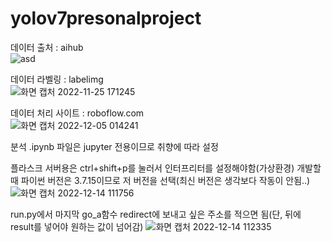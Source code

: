 # yolov7presonalproject

데이터 출처 : aihub<br>![asd](https://user-images.githubusercontent.com/107903452/207488315-ef6340a7-a8f1-4616-82c5-2c1c9c18d635.png)


데이터 라벨링 : labelimg<br>
![화면 캡처 2022-11-25 171245](https://user-images.githubusercontent.com/107903452/207487877-43c020ef-669c-4ef4-b4ca-6d9cc079ac81.png)

데이터 처리 사이트 : roboflow.com<br>
![화면 캡처 2022-12-05 014241](https://user-images.githubusercontent.com/107903452/207487563-b41e2cec-f802-4e77-9714-af73bc391d43.png)


분석 .ipynb 파일은 jupyter 전용이므로 취향에 따라 설정 

플라스크 서버용은 ctrl+shift+p를 눌러서 인터프리터를 설정해야함(가상환경)
개발할때 파이썬 버전은 3.7.15이므로 저 버전을 선택(최신 버전은 생각보다 작동이 안됨..)
![화면 캡처 2022-12-14 111756](https://user-images.githubusercontent.com/107903452/207489236-e32b38ab-bef9-48f6-bf8c-7412ba9faf27.png)

run.py에서 마지막 go_a함수 redirect에 보내고 싶은 주소를 적으면 됨(단, 뒤에 result를 넣어야 원하는 값이 넘어감)
![화면 캡처 2022-12-14 112335](https://user-images.githubusercontent.com/107903452/207489943-93237922-e346-45c1-a8ff-012724ac778e.png)
